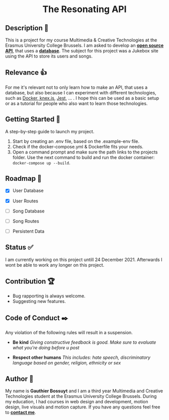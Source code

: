 <center><h1> The Resonating API </h1></center>


## Description :memo:

This is a project for my course Multimedia & Creative Technologies at the Erasmus University College Brussels. I am asked to develop an **[open source API](https://expressjs.com/)**, that uses a **[database](https://knexjs.org/)**. The subject for this project was a Jukebox site using the API to store its users and songs.

## Relevance :+1:

For me it's relevant not to only learn how to make an API, that uses a database, but also because I can experiment with different technologies, such as [Docker](https://www.docker.com/),[ knex.js](https://knexjs.org), [Jest](https://jestjs.io/), ... . I hope this can be used as a basic setup or as a tutorial for people who also want to learn those technologies.

## Getting Started :rocket:

A step-by-step guide to launch my project.

1. Start by creating an .env file, based on the .example-env file.
2. Check if the docker-compose.yml & Dockerfile fits your needs.
3. Open a command prompt and make sure the path links to the projects folder. Use the next command to build and run the docker container: `docker-compose up --build`.


## Roadmap :round_pushpin:
- [x] User Database
- [x] User Routes
- [ ] Song Database
- [ ] Song Routes
- [ ] Persistent Data


## Status :white_check_mark:
I am currently working on this project untill 24 December 2021. Afterwards I wont be able to work any longer on this project.


## Contribution :trophy:
- Bug rapporting is always welcome.
- Suggesting new features.


## Code of Conduct :black_nib:
Any violation of the following rules will result in a suspension. 
- **Be kind**
    *Giving constructive feedback is good. Make sure to evaluate what you're doing before u post*


- **Respect other humans**
    *This includes: hate speech, discriminatory language based on gender, religion, ethnicity or sex*



## Author :eyes:
My name is **Gauthier Bossuyt** and I am a third year Multimedia and Creative Technologies student at the Erasmus University College Brussels. During my education, I had courses in web design and development, motion design, live visuals and motion capture. If you have any questions feel free to **[contact me](mailto:gauthier.bossuyt@student.ehb.be)**.


